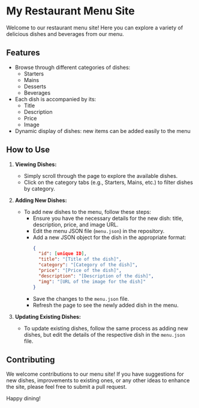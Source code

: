 # My Restaurant Menu Site

Welcome to our restaurant menu site! Here you can explore a variety of delicious dishes and beverages from our menu.

## Features

- Browse through different categories of dishes:
  - Starters
  - Mains
  - Desserts
  - Beverages
- Each dish is accompanied by its:
  - Title
  - Description
  - Price
  - Image
- Dynamic display of dishes: new items can be added easily to the menu

## How to Use

1. **Viewing Dishes:**
   - Simply scroll through the page to explore the available dishes.
   - Click on the category tabs (e.g., Starters, Mains, etc.) to filter dishes by category.

2. **Adding New Dishes:**
   - To add new dishes to the menu, follow these steps:
     - Ensure you have the necessary details for the new dish: title, description, price, and image URL.
     - Edit the menu JSON file (`menu.json`) in the repository.
     - Add a new JSON object for the dish in the appropriate format:
       ```json
       {
         "id": [unique ID],
         "title": "[Title of the dish]",
         "category": "[Category of the dish]",
         "price": "[Price of the dish]",
         "description": "[Description of the dish]",
         "img": "[URL of the image for the dish]"
       }
       ```
     - Save the changes to the `menu.json` file.
     - Refresh the page to see the newly added dish in the menu.

3. **Updating Existing Dishes:**
   - To update existing dishes, follow the same process as adding new dishes, but edit the details of the respective dish in the `menu.json` file.

## Contributing

We welcome contributions to our menu site! If you have suggestions for new dishes, improvements to existing ones, or any other ideas to enhance the site, please feel free to submit a pull request.

Happy dining!
